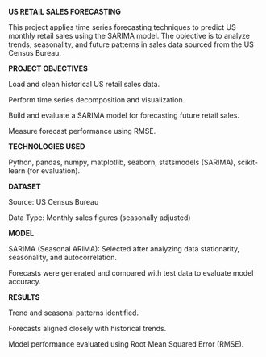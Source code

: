 **US RETAIL SALES FORECASTING**

This project applies time series forecasting techniques to predict US monthly retail sales using the SARIMA model. The objective is to analyze trends, seasonality, and future patterns in sales data sourced from the US Census Bureau.

**PROJECT OBJECTIVES**

Load and clean historical US retail sales data.

Perform time series decomposition and visualization.

Build and evaluate a SARIMA model for forecasting future retail sales.

Measure forecast performance using RMSE.

**TECHNOLOGIES USED**

Python, pandas, numpy, matplotlib, seaborn, statsmodels (SARIMA), scikit-learn (for evaluation).

**DATASET**

Source: US Census Bureau

Data Type: Monthly sales figures (seasonally adjusted)

**MODEL**

SARIMA (Seasonal ARIMA): Selected after analyzing data stationarity, seasonality, and autocorrelation.

Forecasts were generated and compared with test data to evaluate model accuracy.

**RESULTS**

Trend and seasonal patterns identified.

Forecasts aligned closely with historical trends.

Model performance evaluated using Root Mean Squared Error (RMSE).
